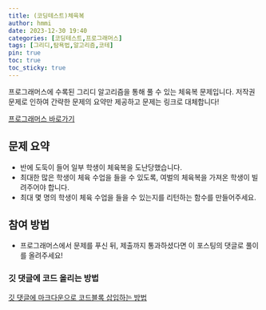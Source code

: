 ```yaml
---
title: (코딩테스트)체육복
author: hmmi
date: 2023-12-30 19:40
categories: [코딩테스트,프로그래머스]
tags: [그리디,탐욕법,알고리즘,코테]
pin: true
toc: true
toc_sticky: true
---
```

프로그래머스에 수록된 그리디 알고리즘을 통해 풀 수 있는 체육복 문제입니다. 저작권문제로 인하여 간략한 문제의 요약만 제공하고 문제는 링크로 대체합니다!

[프로그래머스 바로가기](https://school.programmers.co.kr/learn/courses/30/lessons/42862)

## 문제 요약

- 반에 도둑이 들어 일부 학생이 체육복을 도난당했습니다.
- 최대한 많은 학생이 체육 수업을 들을 수 있도록, 여벌의 체육복을 가져온 학생이 빌려주어야 합니다.
- 최대 몇 명의 학생이 체육 수업을 들을 수 있는지를 리턴하는 함수를 만들어주세요.

## 참여 방법

- 프로그래머스에서 문제를 푸신 뒤, 제출까지 통과하셨다면 이 포스팅의 댓글로 풀이를 올려주세요!

### 깃 댓글에 코드 올리는 방법

[깃 댓글에 마크다운으로 코드블록 삽입하는 방법](https://blog.indexall.net/2022/06/markdown-code-block-and-syntax-highlighting.html)
